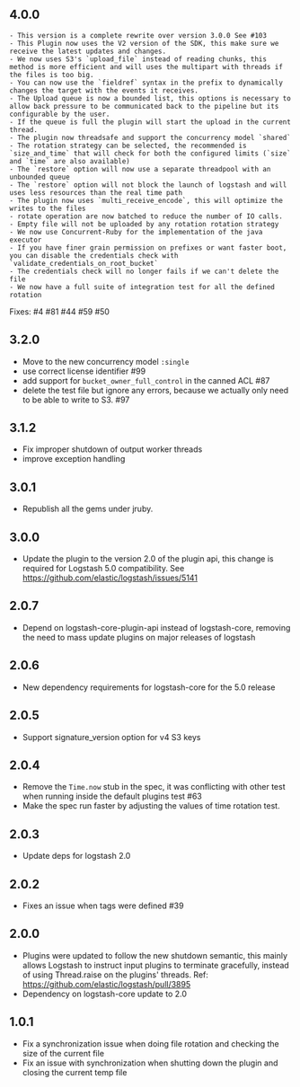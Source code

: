 ## 4.0.0
    - This version is a complete rewrite over version 3.0.0 See #103
    - This Plugin now uses the V2 version of the SDK, this make sure we receive the latest updates and changes.
    - We now uses S3's `upload_file` instead of reading chunks, this method is more efficient and will uses the multipart with threads if the files is too big.
    - You can now use the `fieldref` syntax in the prefix to dynamically changes the target with the events it receives.
    - The Upload queue is now a bounded list, this options is necessary to allow back pressure to be communicated back to the pipeline but its configurable by the user.
    - If the queue is full the plugin will start the upload in the current thread.
    - The plugin now threadsafe and support the concurrency model `shared`
    - The rotation strategy can be selected, the recommended is `size_and_time` that will check for both the configured limits (`size` and `time` are also available)
    - The `restore` option will now use a separate threadpool with an unbounded queue
    - The `restore` option will not block the launch of logstash and will uses less resources than the real time path
    - The plugin now uses `multi_receive_encode`, this will optimize the writes to the files
    - rotate operation are now batched to reduce the number of IO calls.
    - Empty file will not be uploaded by any rotation rotation strategy
    - We now use Concurrent-Ruby for the implementation of the java executor
    - If you have finer grain permission on prefixes or want faster boot, you can disable the credentials check with `validate_credentials_on_root_bucket`
    - The credentials check will no longer fails if we can't delete the file
    - We now have a full suite of integration test for all the defined rotation

Fixes: #4 #81 #44 #59 #50

## 3.2.0
  - Move to the new concurrency model `:single`
  - use correct license identifier #99
  - add support for `bucket_owner_full_control` in the canned ACL #87
  - delete the test file but ignore any errors, because we actually only need to be able to write to S3. #97

## 3.1.2
  - Fix improper shutdown of output worker threads
  - improve exception handling

## 3.0.1
 - Republish all the gems under jruby.

## 3.0.0
 - Update the plugin to the version 2.0 of the plugin api, this change is required for Logstash 5.0 compatibility. See https://github.com/elastic/logstash/issues/5141

## 2.0.7
 - Depend on logstash-core-plugin-api instead of logstash-core, removing the need to mass update plugins on major releases of logstash

## 2.0.6
 - New dependency requirements for logstash-core for the 5.0 release

## 2.0.5
 - Support signature_version option for v4 S3 keys

## 2.0.4
 - Remove the `Time.now` stub in the spec, it was conflicting with other test when running inside the default plugins test #63
 - Make the spec run faster by adjusting the values of time rotation test.

## 2.0.3
 - Update deps for logstash 2.0

## 2.0.2
 - Fixes an issue when tags were defined #39

## 2.0.0
 - Plugins were updated to follow the new shutdown semantic, this mainly allows Logstash to instruct input plugins to terminate gracefully,
   instead of using Thread.raise on the plugins' threads. Ref: https://github.com/elastic/logstash/pull/3895
 - Dependency on logstash-core update to 2.0

## 1.0.1
- Fix a synchronization issue when doing file rotation and checking the size of the current file
- Fix an issue with synchronization when shutting down the plugin and closing the current temp file
